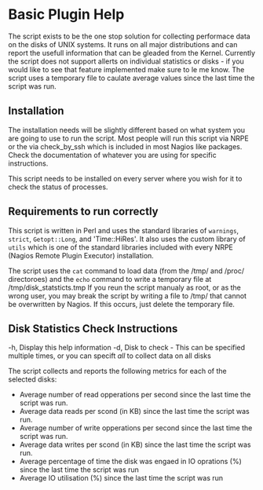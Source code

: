 # Basic Plugin Help

The script exists to be the one stop solution for collecting performace data on the  disks of UNIX systems. It runs on all major distributions and can report the usefull information that can be gleaded from the Kernel. Currently the script does not support allerts on individual statistics or disks - if you would like to see that feature implemented make sure to le me know. The script uses a temporary file to caulate average values since the last time the script was run.

## Installation

The installation needs will be slightly different based on what system you are going to use to run the script. Most people will run this script via NRPE or the via check_by_ssh which is included in most Nagios like packages. Check the documentation of whatever you are using for specific instructions.

This script needs to be installed on every server where you wish for it to check the status of processes.

## Requirements to run correctly

This script is written in Perl and uses the standard libraries of `warnings`, `strict`, `Getopt::Long`,  and 'Time::HiRes'. It also uses the custom library of  `utils` which is one of the standard libraries included with every NRPE (Nagios Remote Plugin Executor) installation. 
 
The script uses the `cat` command to load data (from the /tmp/ and /proc/ directoroes) and the `echo` command to write a temporary file at /tmp/disk_statsticts.tmp If you reun the script manualy as root, or as the wrong user, you may break the script by writing a file to /tmp/ that cannot be overwritten by Nagios. If this occurs, just delete the temporary file. 

## Disk Statistics Check Instructions

 -h,             Display this help information
 -d,             Disk to check - This can be specified multiple times, or you can specift *all*
                   to collect data on all disks

The script collects and reports the following metrics for each of the selected disks:
 
 * Average number of read opperations per second since the last time the script was run.
 * Average data reads per scond (in KB) since the last time the script was run.
 * Average number of write opperations per second since the last time the script was run.
 * Average data writes per scond (in KB) since the last time the script was run.
 * Average percentage of time the disk was engaed in IO oprations (%) since the last time the script was run
 * Average IO utilisation (%) since the last time the script was run
